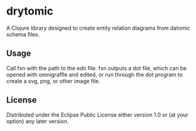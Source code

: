 # drytomic

A Clojure library designed to create entity relation diagrams from datomic schema files.

## Usage

Call fxn with the path to the edn file.  fxn outputs a dot file, which can be opened with omnigraffle and edited, or run through the dot program to create a svg, png, or other image file.

## License

Distributed under the Eclipse Public License either version 1.0 or (at
your option) any later version.
